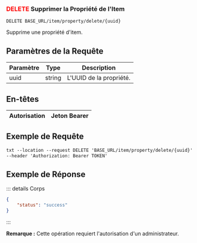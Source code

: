 

### <span style="color:red">DELETE</span> Supprimer la Propriété de l'Item

```plaintext
DELETE BASE_URL/item/property/delete/{uuid}
```

Supprime une propriété d'item.

## Paramètres de la Requête

| Paramètre | Type   | Description             |
| --------- | ------ | ----------------------- |
| uuid      | string | L'UUID de la propriété. |

## En-têtes

| Autorisation | Jeton Bearer |
| ------------- | ----------- |

## Exemple de Requête

```txt
txt --location --request DELETE 'BASE_URL/item/property/delete/{uuid}' \
--header 'Authorization: Bearer TOKEN'
```

## Exemple de Réponse

::: details Corps

```json
{
    "status": "success"
}
```

:::

**Remarque :** Cette opération requiert l'autorisation d'un administrateur.
